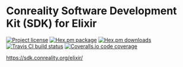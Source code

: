 Conreality Software Development Kit (SDK) for Elixir
====================================================

[![Project license](https://img.shields.io/badge/license-Public+Domain-blue.svg)](https://unlicense.org)
[![Hex.pm package](https://img.shields.io/hexpm/v/conreality.svg)](https://hex.pm/packages/conreality)
[![Hex.pm downloads](https://img.shields.io/hexpm/dt/conreality.svg)](https://hex.pm/packages/conreality)
[![Travis CI build status](https://img.shields.io/travis/conreality/conreality.ex/master.svg)](https://travis-ci.org/conreality/conreality.ex)
[![Coveralls.io code coverage](https://img.shields.io/coveralls/conreality/conreality.ex/master.svg)](https://coveralls.io/github/conreality/conreality.ex)

https://sdk.conreality.org/elixir/
